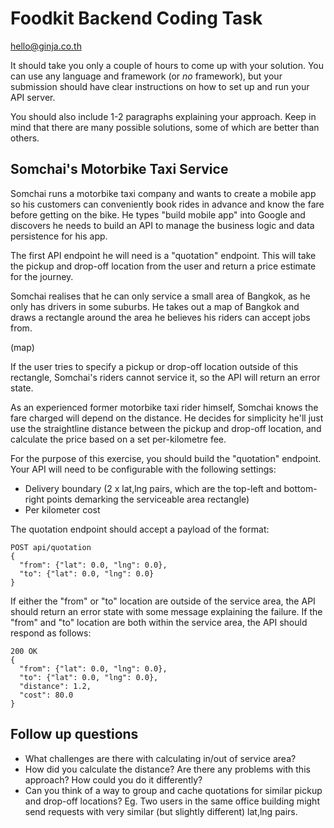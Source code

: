 # Foodkit Backend Coding Task

hello@ginja.co.th

It should take you only a couple of hours to come up with your solution. You can use any language and framework (or *no* framework), but your submission should have clear instructions on how to set up and run your API server.

You should also include 1-2 paragraphs explaining your approach. Keep in mind that there are many possible solutions, some of which are better than others.

## Somchai's Motorbike Taxi Service ##

Somchai runs a motorbike taxi company and wants to create a mobile app so his customers can conveniently book rides in advance and know the fare before getting on the bike. He types "build mobile app" into Google and discovers he needs to build an API to manage the business logic and data persistence for his app.

The first API endpoint he will need is a "quotation" endpoint. This will take the pickup and drop-off location from the user and return a price estimate for the journey.

Somchai realises that he can only service a small area of Bangkok, as he only has drivers in some suburbs. He takes out a map of Bangkok and draws a rectangle around the area he believes his riders can accept jobs from.

(map)

If the user tries to specify a pickup or drop-off location outside of this rectangle, Somchai's riders cannot service it, so the API will return an error state.

As an experienced former motorbike taxi rider himself, Somchai knows the fare charged will depend on the distance. He decides for simplicity he'll just use the straightline distance between the pickup and drop-off location, and calculate the price based on a set per-kilometre fee.

For the purpose of this exercise, you should build the "quotation" endpoint. Your API will need to be configurable with the following settings:

* Delivery boundary (2 x lat,lng pairs, which are the top-left and bottom-right points demarking the serviceable area rectangle)
* Per kilometer cost

The quotation endpoint should accept a payload of the format:

```
POST api/quotation
{
  "from": {"lat": 0.0, "lng": 0.0},
  "to": {"lat": 0.0, "lng": 0.0}
}
```

If either the "from" or "to" location are outside of the service area, the API should return an error state with some message explaining the failure. If the "from" and "to" location are both within the service area, the API should respond as follows:

```
200 OK
{
  "from": {"lat": 0.0, "lng": 0.0},
  "to": {"lat": 0.0, "lng": 0.0},
  "distance": 1.2,
  "cost": 80.0
}
```

## Follow up questions ##

* What challenges are there with calculating in/out of service area?
* How did you calculate the distance? Are there any problems with this approach? How could you do it differently?
* Can you think of a way to group and cache quotations for similar pickup and drop-off locations? Eg. Two users in the same office building might send requests with very similar (but slightly different) lat,lng pairs.
